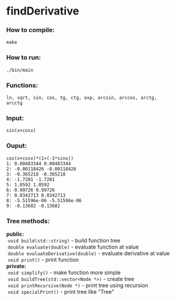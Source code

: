 # findDerivative  
  
### How to compile:  
<code>make</code>   
### How to run:  
<code>./bin/main</code>  
### Functions:  
<code>ln, sqrt, sin, cos, tg, ctg, exp, arcsin, arccos, arctg, arcctg</code>  
  
### Input:  
<code>sin(x+cosx)</code>  
  
### Ouput:  
```
cos(x+cosx)*(1+(-1*sinx))  
1: 0.00483344 0.00483344  
2: -0.00118426 -0.00118426  
3: -0.365218 -0.365218  
4: -1.7201 -1.7201  
5: 1.0592 1.0592  
6: 0.99726 0.99726  
7: 0.0342713 0.0342713  
8: -5.51596e-06 -5.51596e-06  
9: -0.13682 -0.13682  
```  
### Tree methods:    
<strong>public:</strong>  
&nbsp;<code>void build(std::string)</code> - build function tree  
&nbsp;<code>double evaluate(double)</code> - evaluate function at value  
&nbsp;<code>double evaluateDerivative(double)</code> - evaluate derivative at value  
&nbsp;<code>void print()</code> - print function  
<strong>private:</strong>  
&nbsp;<code>void simplify()</code> - make function more simple  
&nbsp;<code>void buildTree(std::vector<Node *>)</code> - create tree  
&nbsp;<code>void printRecursive(Node *)</code> - print tree using recursion  
&nbsp;<code>void specialPrint()</code> - print tree like "Tree"  
